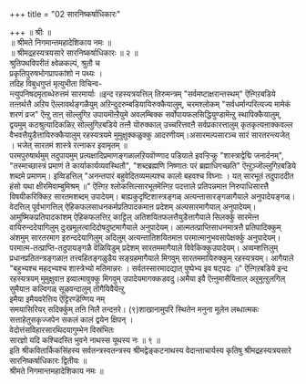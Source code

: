 +++
title = "02 सारनिष्कर्षाधिकारः"

+++
॥ श्रीः ॥  
॥ श्रीमते निगमान्तमहादेशिकाय नमः ॥  
॥ श्रीमद्रहस्यत्रयसारे सारनिष्कर्षाधिकारः ॥ २ ॥  
श्रुतिपथविपरीतं क्ष्वेळकल्पं, श्रुतौ च  
प्रकृतिपुरुषभोगप्रापकांशो न पथ्यः ।  
तदिह विबुधगुप्तं मृत्युभीता विचिन्व-  
न्त्युपनिषदमृताब्धेरुत्तमं सारमार्याः ॥इन्द रहस्यत्रयत्तिल् तिरुमन्त्रम् "सर्वमष्टाक्षरान्तस्थम्" ऎऩ्गिऱबडिये तऩ्ऩर्थत्तै अऱिय ऎल्लावर्थङ्गळैयुम् अऱिन्दुदरुम्बडियायिरुक्कैयालुम्, चरमश्लोकम् "सर्वधर्मान्परित्यज्य मामेकं शरणं व्रज" ऎऩ्ऱु ताऩ् सॊल्लुगिऱ उपायमॊऩ्ऱैयुमे अवलम्बिक्क सर्वोपायफलसिद्धियुण्डामॆऩ्ऱु स्थापिक्कैयालुम्, द्वयमुम् कठश्रुत्यादिकळिऱ् सॊल्लुगिऱबडिये तऩ्ऩै यॊरुक्काल् उच्चरित्तवऩै सर्वप्रकारत्तालुम् कृतकृत्यऩाक्कवल्ल वैभवत्तैयुडैत्तायिरुक्कैयालुम् रहस्यत्रयमे मुमुक्षुक्कळुक्कु आदरणीयम्।असारमल्पसारञ्च सारं सारतरन्त्यजेत् । भजेत् सारतमं शास्त्रे रत्नाकर इवामृतम् ॥  
परमपुरुषार्थमुम् तदुपायमुम् प्रत्यक्षादिप्रमाणङ्गळालऱियवॊण्णाद पडियाले इवऱ्ऱिऱ्कु "शास्त्राद्वेद्मि जनार्दनम्", "तस्माच्छास्त्रं प्रमाणं ते कार्याकार्यव्यवस्थितौ", "शब्दब्रह्मणि निष्णातः परं ब्रह्माधिगच्छति" ऎऩ्ऱुञ्जॊल्लुगिऱबडिये शब्दमे प्रमाणम्। इव्विडत्तिल् "अनन्तपारं बहुवेदितव्यमल्पश्च कालो बहवश्च विघ्नाः । यत् सारभूतं तदुपाददीत हंसो यथा क्षीरमिवाम्बुमिश्रम् ॥" ऎऩ्गिऱ श्लोकत्तिल्सारभूतमॆऩ्गिऱ पदत्ताले प्रतिपन्नमाऩ निरुपाधिसारत्तै विषयीकरिक्किऱ सारतमशब्दम् उपादेयम्। बाह्यकुदृष्टिशास्त्रङ्गळ् अत्यन्तासारङ्गळागैयाले अनुपादेयङ्गळ्। वेदत्तिल् पूर्वभागत्तिल् ऐहिकफलसाधनकर्मप्रतिपादकमाऩ प्रदेशम् अल्पसारमागैयाल् अनुपादेयम्। आमुष्मिकप्रतिपादकांशम् ऐहिकफलत्तिऱ् काट्टिल् अतिशयितफलत्तैयुडैत्तागैयाले सिलर्क्कु सारमॆऩ्ऩ वायिरुन्ददेयागिलुम् दुःखमूलत्वादिदोषदुष्टमागैयाले अनुपादेयम्। आत्मतत्प्राप्तिसाधनमात्रत्तै प्रतिपादिक्कुम् अंशमुम् सारतरमाग इरुन्ददेयागिलुम् अदिलुम् अत्यन्तातिशयितमाऩ परमात्मानुभवसापेक्षर्क्कु अनुपादेयम्। परमात्म-तत्प्राप्ति-तदुपायङ्गळै वॆळियिडुम् प्रदेशम् सारतममागैयाले विवेकिक्कुउपादेयम्। अव्वम्शत्तिलुम् प्रधानप्रतितन्त्रङ्गळाऩ तत्त्वहितङ्गळुडैय सङ्ग्रहमागैयाले मिगवुम् सारतममायिरुक्कुम् रहस्यत्रयम्। आगैयाले "बहुभ्यश्च महद्भ्यश्च शास्त्रेभ्यो मतिमान्नरः । सर्वतस्सारमादद्यात् पुष्पेभ्य इव षट्पदः ॥" ऎऩ्गिऱबडिये इन्द रहस्यत्रयम् मुमुक्षुवाऩ इव्वात्मावुक्कु मिगवुम् उपादेयमागक्कडवदु।अमैया इवै ऎऩ्ऩुमासैयिऩाल् अऱुमूऩ्ऱुलगिल्  
सुमैयाऩ कल्विगळ् सूऴवन्दालुम् तॊगैयिवैयॆऩ्ऱु  
इमैया इमैयवरेत्तिय ऎट्टिरण्डॆण्णिय नम्  
समयासिरियर् सदिर्क्कुम् तऩि निलै तन्दऩरे। (९)शाखानामुपरि स्थितेन मनुना मूलेन लब्धात्मकः  
सत्ताहेतुसकृज्जपेन सकलं कालं द्वयेन क्षिपन् ।  
वेदोत्तंसविहारसारथिदयागुम्भेन विस्रंभितः  
सारज्ञो यदि कश्चिदस्ति भुवने नाथस्स यूथस्य नः ॥ ९ ॥  
इति श्रीकवितार्किकसिंहस्य सर्वतन्त्रस्वतन्त्रस्य श्रीमद्वेङ्कटनाथस्य वेदान्ताचार्यस्य कृतिषु श्रीमद्रहस्यत्रयसारे  
सारनिष्कर्षाधिकारः द्वितीयः ॥  
श्रीमते निगमान्तमहादेशिकाय नमः ॥